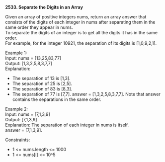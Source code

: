 **2533. Separate the Digits in an Array**  

Given an array of positive integers nums, return an array answer that consists of the digits of each integer in nums after separating them in the same order they appear in nums.  
To separate the digits of an integer is to get all the digits it has in the same order.  
For example, for the integer 10921, the separation of its digits is [1,0,9,2,1].  

Example 1:  
Input: nums = [13,25,83,77]  
Output: [1,3,2,5,8,3,7,7]  
Explanation:
- The separation of 13 is [1,3].
- The separation of 25 is [2,5].
- The separation of 83 is [8,3].
- The separation of 77 is [7,7].
  answer = [1,3,2,5,8,3,7,7]. Note that answer contains the separations in the same order.

Example 2:  
Input: nums = [7,1,3,9]  
Output: [7,1,3,9]  
Explanation: The separation of each integer in nums is itself.  
answer = [7,1,3,9].  

Constraints:  
- 1 <= nums.length <= 1000  
- 1 <= nums[i] <= 10^5  